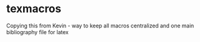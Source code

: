 # texmacros
Copying this from Kevin - way to keep all macros centralized and one main bibliography file for latex
